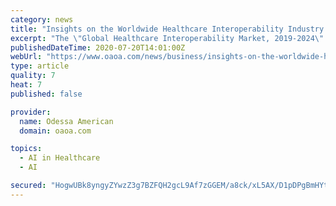 ```yaml
---
category: news
title: "Insights on the Worldwide Healthcare Interoperability Industry to 2024 - ResearchAndMarkets.com"
excerpt: "The \"Global Healthcare Interoperability Market, 2019-2024\" report has been added to ResearchAndMarkets.com's offering. Interoperability refers to the ability to exchange data among applications. In healthcare,"
publishedDateTime: 2020-07-20T14:01:00Z
webUrl: "https://www.oaoa.com/news/business/insights-on-the-worldwide-healthcare-interoperability-industry-to-2024---researchandmarkets-com/article_11f43516-0738-5a0e-9631-f3383c59c73d.html"
type: article
quality: 7
heat: 7
published: false

provider:
  name: Odessa American
  domain: oaoa.com

topics:
  - AI in Healthcare
  - AI

secured: "HogwUBk8yngyZYwzZ3g7BZFQH2gcL9Af7zGGEM/a8ck/xL5AX/D1pDPgBmHYt+iKkv0Q1EM3tdX6FQ752BfXmbvPwbfOTY24RZ1FM2Xdiav+i18+0rxW4mZ+6es+FAPd63Q1IF04tJuFZpz65XHLjPodeZWDqqCYQHwz5hBGKJrRM1jqpMGVrmXXiPiY6zs7ts3yYhDzb8O8VdjhDntJUZkhhbLCTMtk/Tux6vpsNUVvwJRKSfnbC1aMbdkC7s1PmW9KVw+p4yB7nW61iyymlOrmqQ71apavNbmwwrmZYJwqBx2b9IweJVhds4yGMd8DwJ5T48sniF5rTazPCrdDlw==;vRbW9J1SzBJg2GvFjQbNLw=="
---
```


